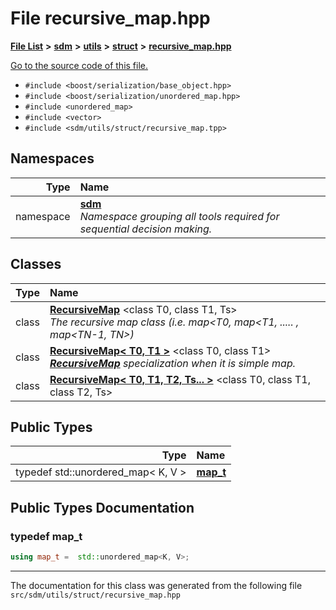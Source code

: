 
# File recursive\_map.hpp

<link rel="stylesheet" href="https://cdnjs.cloudflare.com/ajax/libs/KaTeX/0.5.1/katex.min.css">
<link rel="stylesheet" href="https://cdn.jsdelivr.net/github-markdown-css/2.2.1/github-markdown.css"/>



[**File List**](files.md) **>** [**sdm**](dir_ae1b8d8c3d2627954ba53c22978558f0.md) **>** [**utils**](dir_d5f9b32a4b7e3085fe36bb5e85e812de.md) **>** [**struct**](dir_8910f640002ec96a2876ed8b2614abb5.md) **>** [**recursive\_map.hpp**](recursive__map_8hpp.md)

[Go to the source code of this file.](recursive__map_8hpp_source.md)



* `#include <boost/serialization/base_object.hpp>`
* `#include <boost/serialization/unordered_map.hpp>`
* `#include <unordered_map>`
* `#include <vector>`
* `#include <sdm/utils/struct/recursive_map.tpp>`









## Namespaces

| Type | Name |
| ---: | :--- |
| namespace | [**sdm**](namespacesdm.md) <br>_Namespace grouping all tools required for sequential decision making._  |

## Classes

| Type | Name |
| ---: | :--- |
| class | [**RecursiveMap**](classsdm_1_1RecursiveMap.md) &lt;class T0, class T1, Ts&gt;<br>_The recursive map class (i.e. map&lt;T0, map&lt;T1, ..... , map&lt;TN-1, TN&gt;)_  |
| class | [**RecursiveMap&lt; T0, T1 &gt;**](classsdm_1_1RecursiveMap_3_01T0_00_01T1_01_4.md) &lt;class T0, class T1&gt;<br>[_**RecursiveMap**_](classsdm_1_1RecursiveMap.md) _specialization when it is simple map._ |
| class | [**RecursiveMap&lt; T0, T1, T2, Ts... &gt;**](classsdm_1_1RecursiveMap_3_01T0_00_01T1_00_01T2_00_01Ts_8_8_8_01_4.md) &lt;class T0, class T1, class T2, Ts&gt;<br> |

## Public Types

| Type | Name |
| ---: | :--- |
| typedef std::unordered\_map&lt; K, V &gt; | [**map\_t**](recursive__map_8hpp.md#typedef-map-t)  <br> |












## Public Types Documentation


### typedef map\_t 


```cpp
using map_t =  std::unordered_map<K, V>;
```



------------------------------
The documentation for this class was generated from the following file `src/sdm/utils/struct/recursive_map.hpp`
